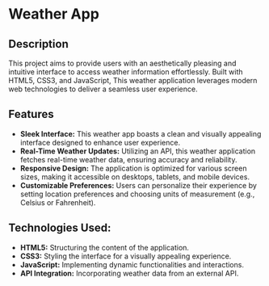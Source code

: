 # Weather App

## Description
This project aims to provide users with an aesthetically pleasing and intuitive interface to access weather information effortlessly. Built with HTML5, CSS3, and JavaScript, This weather application leverages modern web technologies to deliver a seamless user experience.

## Features

- **Sleek Interface:** This weather app boasts a clean and visually appealing interface designed to enhance user experience.
- **Real-Time Weather Updates:** Utilizing an API, this weather application fetches real-time weather data, ensuring accuracy and reliability.
- **Responsive Design:** The application is optimized for various screen sizes, making it accessible on desktops, tablets, and mobile devices.
- **Customizable Preferences:** Users can personalize their experience by setting location preferences and choosing units of measurement (e.g., Celsius or Fahrenheit).

## Technologies Used:

- **HTML5:** Structuring the content of the application.
- **CSS3:** Styling the interface for a visually appealing experience.
- **JavaScript:** Implementing dynamic functionalities and interactions.
- **API Integration:** Incorporating weather data from an external API.
